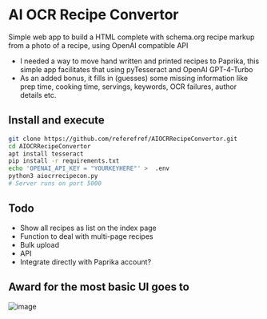# AI OCR Recipe Convertor
Simple web app to build a HTML complete with schema.org recipe markup from a photo of a recipe, using OpenAI compatible API

* I needed a way to move hand written and printed recipes to Paprika, this simple app facilitates that using pyTesseract and OpenAI GPT-4-Turbo
* As an added bonus, it fills in (guesses) some missing information like prep time, cooking time, servings, keywords, OCR failures, author details etc.

## Install and execute
```bash
git clone https://github.com/referefref/AIOCRRecipeConvertor.git
cd AIOCRRecipeConvertor
apt install tesseract
pip install -r requirements.txt
echo 'OPENAI_API_KEY = "YOURKEYHERE"' >  .env
python3 aiocrrecipecon.py
# Server runs on port 5000
```



## Todo
* Show all recipes as list on the index page
* Function to deal with multi-page recipes
* Bulk upload
* API
* Integrate directly with Paprika account?

## Award for the most basic UI goes to
![image](https://github.com/referefref/AIOCRRecipeConvertor/assets/56499429/3644e4a0-64e6-4059-9900-485f90794fd1)
